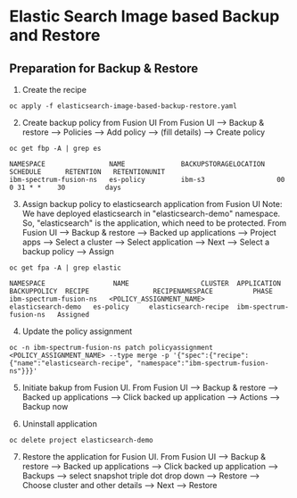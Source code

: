 # Elastic Search Image based Backup and Restore 

## Preparation for Backup & Restore

1. Create the recipe 
```
oc apply -f elasticsearch-image-based-backup-restore.yaml
```

2. Create backup policy from Fusion UI
   From Fusion UI --> Backup & restore --> Policies --> Add policy --> (fill details) --> Create policy
```
oc get fbp -A | grep es

NAMESPACE                NAME              BACKUPSTORAGELOCATION   SCHEDULE      RETENTION   RETENTIONUNIT
ibm-spectrum-fusion-ns   es-policy         ibm-s3                  00 0 31 * *    30          days
```

3. Assign backup policy to elasticsearch application from Fusion UI
   Note: We have deployed elasticsearch in "elasticsearch-demo" namespace. So, "elasticsearch" is the application, which need to be protected.
   From Fusion UI --> Backup & restore --> Backed up applications --> Project apps --> Select a cluster --> Select application --> Next --> Select a backup policy --> Assign

```
oc get fpa -A | grep elastic   
   
NAMESPACE                 NAME                  CLUSTER  APPLICATION          BACKUPPOLICY  RECIPE                RECIPENAMESPACE          PHASE      
ibm-spectrum-fusion-ns   <POLICY_ASSIGNMENT_NAME>        elasticsearch-demo   es-policy     elasticsearch-recipe  ibm-spectrum-fusion-ns   Assigned  
```

4. Update the policy assignment
```
oc -n ibm-spectrum-fusion-ns patch policyassignment <POLICY_ASSIGNMENT_NAME> --type merge -p '{"spec":{"recipe":{"name":"elasticsearch-recipe", "namespace":"ibm-spectrum-fusion-ns"}}}'
```

5. Initiate bakup from Fusion UI.
   From Fusion UI --> Backup & restore --> Backed up applications --> Click backed up application --> Actions --> Backup now

6. Uninstall application 
```
oc delete project elasticsearch-demo
```
7. Restore the application for Fusion UI.
   From Fusion UI --> Backup & restore --> Backed up applications --> Click backed up application --> Backups --> select snapshot triple dot drop down --> Restore --> Choose cluster and other details --> Next --> Restore
